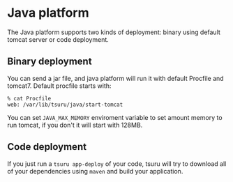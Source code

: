 # Java platform

The Java platform supports two kinds of deployment: binary using default tomcat
server or code deployment.

## Binary deployment

You can send a jar file, and java platform will run it with default Procfile
and tomcat7. Default procfile starts with:

    % cat Procfile
    web: /var/lib/tsuru/java/start-tomcat

You can set ``JAVA_MAX_MEMORY`` enviroment variable to set amount memory to run
tomcat, if you don't it will start with 128MB.


## Code deployment

If you just run a ``tsuru app-deploy`` of your code,
tsuru will try to download all of your dependencies using ``maven``
and build your application.
